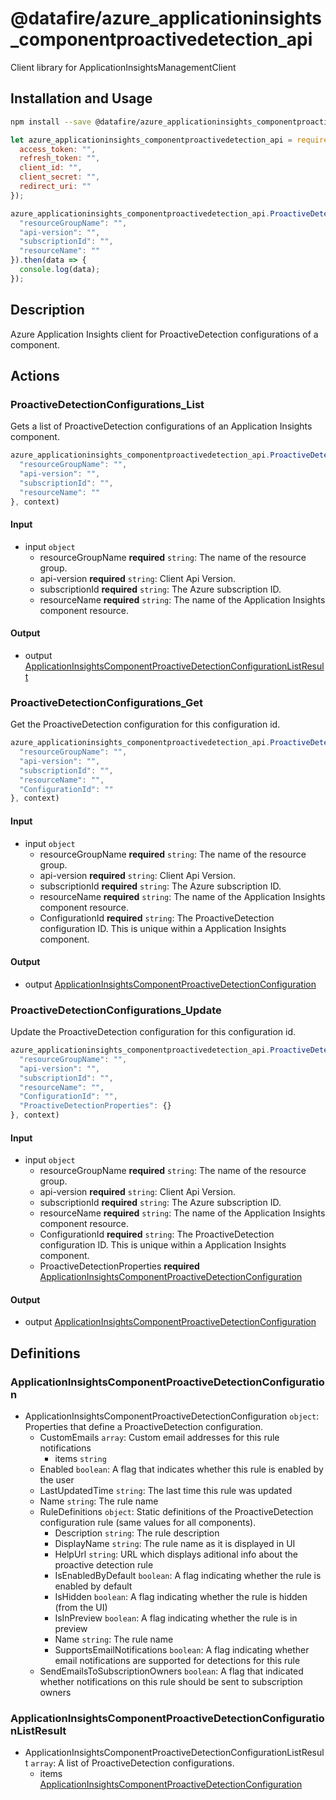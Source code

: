 # @datafire/azure_applicationinsights_componentproactivedetection_api

Client library for ApplicationInsightsManagementClient

## Installation and Usage
```bash
npm install --save @datafire/azure_applicationinsights_componentproactivedetection_api
```
```js
let azure_applicationinsights_componentproactivedetection_api = require('@datafire/azure_applicationinsights_componentproactivedetection_api').create({
  access_token: "",
  refresh_token: "",
  client_id: "",
  client_secret: "",
  redirect_uri: ""
});

azure_applicationinsights_componentproactivedetection_api.ProactiveDetectionConfigurations_List({
  "resourceGroupName": "",
  "api-version": "",
  "subscriptionId": "",
  "resourceName": ""
}).then(data => {
  console.log(data);
});
```

## Description

Azure Application Insights client for ProactiveDetection configurations of a component.

## Actions

### ProactiveDetectionConfigurations_List
Gets a list of ProactiveDetection configurations of an Application Insights component.


```js
azure_applicationinsights_componentproactivedetection_api.ProactiveDetectionConfigurations_List({
  "resourceGroupName": "",
  "api-version": "",
  "subscriptionId": "",
  "resourceName": ""
}, context)
```

#### Input
* input `object`
  * resourceGroupName **required** `string`: The name of the resource group.
  * api-version **required** `string`: Client Api Version.
  * subscriptionId **required** `string`: The Azure subscription ID.
  * resourceName **required** `string`: The name of the Application Insights component resource.

#### Output
* output [ApplicationInsightsComponentProactiveDetectionConfigurationListResult](#applicationinsightscomponentproactivedetectionconfigurationlistresult)

### ProactiveDetectionConfigurations_Get
Get the ProactiveDetection configuration for this configuration id.


```js
azure_applicationinsights_componentproactivedetection_api.ProactiveDetectionConfigurations_Get({
  "resourceGroupName": "",
  "api-version": "",
  "subscriptionId": "",
  "resourceName": "",
  "ConfigurationId": ""
}, context)
```

#### Input
* input `object`
  * resourceGroupName **required** `string`: The name of the resource group.
  * api-version **required** `string`: Client Api Version.
  * subscriptionId **required** `string`: The Azure subscription ID.
  * resourceName **required** `string`: The name of the Application Insights component resource.
  * ConfigurationId **required** `string`: The ProactiveDetection configuration ID. This is unique within a Application Insights component.

#### Output
* output [ApplicationInsightsComponentProactiveDetectionConfiguration](#applicationinsightscomponentproactivedetectionconfiguration)

### ProactiveDetectionConfigurations_Update
Update the ProactiveDetection configuration for this configuration id.


```js
azure_applicationinsights_componentproactivedetection_api.ProactiveDetectionConfigurations_Update({
  "resourceGroupName": "",
  "api-version": "",
  "subscriptionId": "",
  "resourceName": "",
  "ConfigurationId": "",
  "ProactiveDetectionProperties": {}
}, context)
```

#### Input
* input `object`
  * resourceGroupName **required** `string`: The name of the resource group.
  * api-version **required** `string`: Client Api Version.
  * subscriptionId **required** `string`: The Azure subscription ID.
  * resourceName **required** `string`: The name of the Application Insights component resource.
  * ConfigurationId **required** `string`: The ProactiveDetection configuration ID. This is unique within a Application Insights component.
  * ProactiveDetectionProperties **required** [ApplicationInsightsComponentProactiveDetectionConfiguration](#applicationinsightscomponentproactivedetectionconfiguration)

#### Output
* output [ApplicationInsightsComponentProactiveDetectionConfiguration](#applicationinsightscomponentproactivedetectionconfiguration)



## Definitions

### ApplicationInsightsComponentProactiveDetectionConfiguration
* ApplicationInsightsComponentProactiveDetectionConfiguration `object`: Properties that define a ProactiveDetection configuration.
  * CustomEmails `array`: Custom email addresses for this rule notifications
    * items `string`
  * Enabled `boolean`: A flag that indicates whether this rule is enabled by the user
  * LastUpdatedTime `string`: The last time this rule was updated
  * Name `string`: The rule name
  * RuleDefinitions `object`: Static definitions of the ProactiveDetection configuration rule (same values for all components).
    * Description `string`: The rule description
    * DisplayName `string`: The rule name as it is displayed in UI
    * HelpUrl `string`: URL which displays aditional info about the proactive detection rule
    * IsEnabledByDefault `boolean`: A flag indicating whether the rule is enabled by default
    * IsHidden `boolean`: A flag indicating whether the rule is hidden (from the UI)
    * IsInPreview `boolean`: A flag indicating whether the rule is in preview
    * Name `string`: The rule name
    * SupportsEmailNotifications `boolean`: A flag indicating whether email notifications are supported for detections for this rule
  * SendEmailsToSubscriptionOwners `boolean`: A flag that indicated whether notifications on this rule should be sent to subscription owners

### ApplicationInsightsComponentProactiveDetectionConfigurationListResult
* ApplicationInsightsComponentProactiveDetectionConfigurationListResult `array`: A list of ProactiveDetection configurations.
  * items [ApplicationInsightsComponentProactiveDetectionConfiguration](#applicationinsightscomponentproactivedetectionconfiguration)


